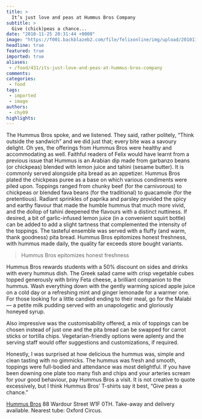 ```yaml
---
title: >
  It’s just love and peas at Hummus Bros Company
subtitle: >
  Give (chick)peas a chance...
date: "2010-11-25 20:31:44 +0000"
image: "https://f001.backblazeb2.com/file/felixonline/img/upload/201011252028-nm1010-HummusBR.jpg"
headline: true
featured: true
imported: true
aliases:
 - /food/431/its-just-love-and-peas-at-hummus-bros-company
comments:
categories:
 - food
tags:
 - imported
 - image
authors:
 - chy09
highlights:
---
```


The Hummus Bros spoke, and we listened. They said, rather politely, “Think outside the sandwich” and we did just that; every bite was a savoury delight. Oh yes, the offerings from Hummus Bros were healthy and accommodating as well. Faithful readers of Felix would have learnt from a previous issue that Hummus is an Arabian dip made from garbanzo beans (or chickpeas) blended with lemon juice and tahini (sesame butter). It is commonly served alongside pita bread as an appetizer. Hummus Bros plated the chickpeas puree as a base on which various condiments were piled upon. Toppings ranged from chunky beef (for the carnivorous) to chickpeas or blended fava beans (for the traditional) to guacamole (for the pretentious). Radiant sprinkles of paprika and parsley provided the spicy and earthy flavour that made the humble hummus that much more vivid, and the dollop of tahini deepened the flavours with a distinct nuttiness. If desired, a bit of garlic-infused lemon juice (in a convenient squirt bottle) can be added to add a slight tartness that complemented the intensity of the toppings. The tasteful ensemble was served with a fluffy (and warm, thank goodness) pita bread. Hummus Bros epitomizes honest freshness, with hummus made daily, the quality far exceeds store bought variants.

> Hummus Bros epitomizes honest freshness

Hummus Bros rewards students with a 50% discount on sides and drinks with every hummus dish. The Greek salad came with crisp vegetable cubes topped generously with briny Feta cheese, a brilliant companion to the hummus. Wash everything down with the gently warming spiced apple juice on a cold day or a refreshing mint and ginger lemonade for a warmer one. For those looking for a little candied ending to their meal, go for the Malabi — a petite milk pudding served with an unapologetic and gloriously honeyed syrup.

Also impressive was the customisability offered, a mix of toppings can be chosen instead of just one and the pita bread can be swapped for carrot sticks or tortilla chips. Vegetarian-friendly options were aplenty and the serving staff would offer suggestions and customizations, if required.

Honestly, I was surprised at how delicious the hummus was, simple and clean tasting with no gimmicks. The hummus was fresh and smooth, toppings were full-bodied and attendance was most delightful. If you have been downing one plate too many fish and chips and your arteries scream for your good behaviour, pay Hummus Bros a visit. It is not creative to quote excessively, but I think Hummus Bros’ T-shirts say it best, “Give peas a chance.”

[Hummus Bros](http://www.hbros.co.uk/) 88 Wardour Street W1F 0TH. Take-away and delivery available. Nearest tube: Oxford Circus.
